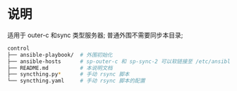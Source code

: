 # 说明

适用于 outer-c 和sync 类型服务器;
普通外围不需要同步本目录;

```bash
control
├── ansible-playbook/  # 外围初始化
├── ansible-hosts      # sp-outer-c 和 sp-sync-2 可以软链接至 /etc/ansible/hosts
├── README.md          # 本说明文档
├── syncthing.py*      # 手动 rsync 脚本
└── syncthing.yaml     # 手动 rsync 脚本的配置

```

